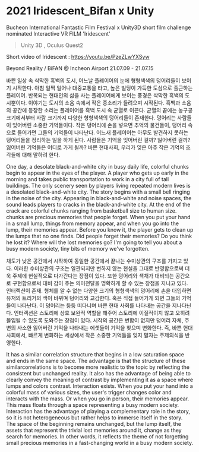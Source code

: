 # 2021 Iridescent_Bifan x Unity
Bucheon International Fantastic Film Festival x Unity3D short film challenge nominated Interactive VR FILM 'Iridescent'
> Unity 3D , Oculus Quest2 

Short video of Iridescent : https://youtu.be/PzeZLwYXSyw

Beyond Reality / BiFAN @ Incheon Airport 21.07.09 - 21.07.15


바쁜 일상 속 삭막한 흑백의 도시, 어느날 플레이어의 눈에 형형색색의 덩어리들이 보이기 시작한다. 아침 일찍 일어나 대중교통을 타고, 높은 빌딩이 가득한 도심으로 출근하는 플레이어. 반복되는 현대인의 삶을 사는 플레이어에게 보이는 풍경은 삭막한 흑백의 도시뿐이다. 이야기는 도시의 소음 속에서 작은 종소리가 들려오며 시작된다. 흑백과 소음의 공간에 등장한 소리는 플레이어를 흑백 도시 속 균열로 이끈다. 균열의 끝에는 농구공 크기에서부터 사람 크기까지 다양한 형형색색의 덩어리들이 존재한다. 덩어리는 사람들이 잊어버린 소중한 기억들이다. 작은 덩어리에 손을 넣으면 추억의 물건들이, 덩어리 속으로 들어가면 그들의 기억들이 나타난다. 어느새 플레이어는 아무도 발견하지 못하는 덩어리들을 정리하는 일을 하게 된다. 사람들은 기억을 잊어버린 걸까? 잃어버린 걸까? 잃어버린 기억들은 어디로 가게 될까? 바쁜 현대사회, 우리가 잊은 아주 작은 기억의 조각들에 대해 말하려 한다.    

One day, a desolate black-and-white city in busy daily life, colorful chunks begin to appear in the eyes of the player. A player who gets up early in the morning and takes public transportation to work in a city full of tall buildings. The only scenery seen by players living repeated modern lives is a desolated black-and-white city. The story begins with a small bell ringing in the noise of the city. Appearing in black-and-white and noise spaces, the sound leads players to cracks in the black-and-white city. At the end of the crack are colorful chunks ranging from basketball size to human size. chunks are precious memories that people forget. When you put your hand in a small lump, things from memory appear, and when you go into the lump, their memories appear. Before you know it, the player gets to clean up the lumps that no one finds. Did people forget their memories? Do you think he lost it? Where will the lost memories go? I'm going to tell you about a busy modern society, tiny bits of memory we've forgotten.

채도가 낮은 공간에서 시작하여 동일한 공간에서 끝나는 수미상관의 구조를 가지고 있다. 이러한 수미상관의 구조는 일관되지만 변하지 않는 현실을 그대로 반영함으로써 더욱 주제에 현실적으로 다가간다는 장점이 있다. 또한 덩어리와 색채가 대비되는 공간으로 구현함으로써 대비 감이 주는 의미전달을 명확하게 할 수 있는 장점을 지니고 있다.
인터렉션이 존재. 형체를 알 수 없는 다양한 크기의 형형색색의 덩어리에 손을 대입하면 유저의 트리거의 색이 바뀌며 덩어리와 교감한다. 혹은 직접 들어가게 되면 그들의 기억들이 나타난다. 이 덩어리는 둥둥 떠다니며 바쁜 현대 사회를 나타내는 공간을 지나다닌다. 인터렉션은 스토리에 상호 보완적 역할을 해주어 스토리에 이질적이지 않고 오히려 몰입될 수 있도록 도와주는 장점이 있다.
시작의 공간은 변함이 없지만 덩어리 자체, 주변의 사소한 잃어버린 기억을 나타내는 에셋들이 기억을 찾으며 변화한다. 즉, 바쁜 현대사회에서, 빠르게 변화하는 세상에서 작은 소중한 기억들을 잊지 말자는 주제의식을 반영한다.

It has a similar correlation structure that begins in a low saturation space and ends in the same space. The advantage is that the structure of these similarcorrelations is to become more realistic to the topic by reflecting the consistent but unchanged reality. It also has the advantage of being able to clearly convey the meaning of contrast by implementing it as a space where lumps and colors contrast.
Interaction exists. When you put your hand into a colorful mass of various sizes, the user's trigger changes color and interacts with the mass. Or when you go in person, their memories appear. This mass floats through a space representing a busy modern society. Interaction has the advantage of playing a complementary role in the story, so it is not heterogeneous but rather helps to immerse itself in the story.
The space of the beginning remains unchanged, but the lump itself, the assets that represent the trivial lost memories around it, change as they search for memories. In other words, it reflects the theme of not forgetting small precious memories in a fast-changing world in a busy modern society.


